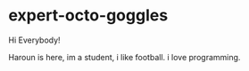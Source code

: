 # expert-octo-goggles

Hi Everybody!

Haroun is here, im a student, i like football.
i love programming.
